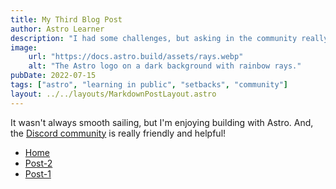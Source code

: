 ```yaml
---
title: My Third Blog Post
author: Astro Learner
description: "I had some challenges, but asking in the community really helped!"
image:
    url: "https://docs.astro.build/assets/rays.webp"
    alt: "The Astro logo on a dark background with rainbow rays."
pubDate: 2022-07-15
tags: ["astro", "learning in public", "setbacks", "community"]
layout: ../../layouts/MarkdownPostLayout.astro
---
```

It wasn't always smooth sailing, but I'm enjoying building with Astro. And, the [Discord community](https://astro.build/chat) is really friendly and helpful!

<ul>
      <li><a href="/">Home</a></li>
      <li><a href="/posts/post-2/">Post-2</a></li>
      <li><a href="/posts/post-3/">Post-1</a></li>
    </ul>